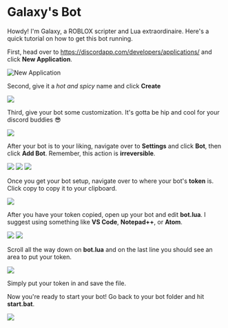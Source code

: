 # Galaxy's Bot


Howdy! I'm Galaxy, a ROBLOX scripter and Lua extraordinaire. Here's a quick tutorial on how to get this bot running.



First, head over to https://discordapp.com/developers/applications/ and click **New Application**.

![New Application](https://i.imgur.com/U5yTT05.png)


Second, give it a *hot and spicy* name and click **Create**

![](https://i.imgur.com/UB8iPVZ.png)

Third, give your bot some customization. It's gotta be hip and cool for your discord buddies :sunglasses:

![](https://i.imgur.com/D4Tj2yA.png)

After your bot is to your liking, navigate over to **Settings** and click **Bot**, then click **Add Bot**. Remember, this action is **irreversible**.

![](https://i.imgur.com/H2sPm6w.png)
![](https://i.imgur.com/q2J2BVy.png)
![](https://i.imgur.com/UEfyzEx.png)

Once you get your bot setup, navigate over to where your bot's **token** is. Click copy to copy it to your clipboard.

![](https://i.imgur.com/0KvHdoR.png)

After you have your token copied, open up your bot and edit **bot.lua**. I suggest using something like **VS Code**, **Notepad++**, or **Atom**.

![](https://i.imgur.com/6Oi6XyS.png)
![](https://i.imgur.com/pUMXGim.png)

Scroll all the way down on **bot.lua** and on the last line you should see an area to put your token.

![](https://i.imgur.com/lPvJJZE.png)

Simply put your token in and save the file.

Now you're ready to start your bot! Go back to your bot folder and hit **start.bat**.

![](https://i.imgur.com/HjnifmF.png)



